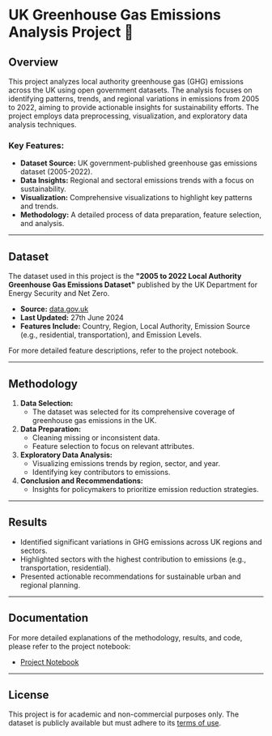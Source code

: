 # UK Greenhouse Gas Emissions Analysis Project 💨

## Overview
This project analyzes local authority greenhouse gas (GHG) emissions across the UK using open government datasets. The analysis focuses on identifying patterns, trends, and regional variations in emissions from 2005 to 2022, aiming to provide actionable insights for sustainability efforts. The project employs data preprocessing, visualization, and exploratory data analysis techniques.

### Key Features:
- **Dataset Source:** UK government-published greenhouse gas emissions dataset (2005-2022).
- **Data Insights:** Regional and sectoral emissions trends with a focus on sustainability.
- **Visualization:** Comprehensive visualizations to highlight key patterns and trends.
- **Methodology:** A detailed process of data preparation, feature selection, and analysis.

---

## Dataset
The dataset used in this project is the **"2005 to 2022 Local Authority Greenhouse Gas Emissions Dataset"** published by the UK Department for Energy Security and Net Zero.  
- **Source:** [data.gov.uk](https://data.gov.uk/dataset/uk-greenhouse-gas-emissions)  
- **Last Updated:** 27th June 2024  
- **Features Include:** Country, Region, Local Authority, Emission Source (e.g., residential, transportation), and Emission Levels.  

For more detailed feature descriptions, refer to the project notebook.

---

## Methodology
1. **Data Selection:**
   - The dataset was selected for its comprehensive coverage of greenhouse gas emissions in the UK.
2. **Data Preparation:**
   - Cleaning missing or inconsistent data.
   - Feature selection to focus on relevant attributes.
3. **Exploratory Data Analysis:**
   - Visualizing emissions trends by region, sector, and year.
   - Identifying key contributors to emissions.
4. **Conclusion and Recommendations:**
   - Insights for policymakers to prioritize emission reduction strategies.

---

## Results
- Identified significant variations in GHG emissions across UK regions and sectors.
- Highlighted sectors with the highest contribution to emissions (e.g., transportation, residential).
- Presented actionable recommendations for sustainable urban and regional planning.

---

## Documentation
For more detailed explanations of the methodology, results, and code, please refer to the project notebook:  
- [Project Notebook](https://github.com/yenijung/ghganalysis/blob/e1864954db498fa94620d625b0f884f0ff2d3c2e/data_science_ghg.ipynb)

---

## License
This project is for academic and non-commercial purposes only. The dataset is publicly available but must adhere to its [terms of use](https://data.gov.uk).
